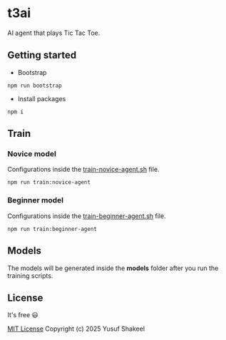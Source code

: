 # t3ai
AI agent that plays Tic Tac Toe.

## Getting started

* Bootstrap

```shell
npm run bootstrap
```

* Install packages

```shell
npm i
```

## Train

### Novice model

Configurations inside the [train-novice-agent.sh](scripts/train-novice-agent.sh) file.

```shell
npm run train:novice-agent
```

### Beginner model

Configurations inside the [train-beginner-agent.sh](scripts/train-beginner-agent.sh) file.

```shell
npm run train:beginner-agent
```

## Models

The models will be generated inside the **models** folder after you run the
training scripts.

## License

It's free :smiley:

[MIT License](https://github.com/yusufshakeel/t3ai/blob/main/LICENSE) Copyright (c) 2025 Yusuf Shakeel